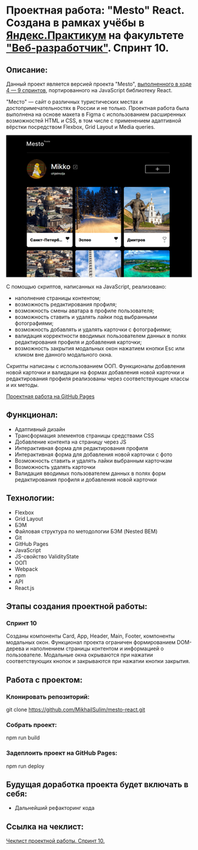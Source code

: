 # Проектная работа: "Mesto" React. Создана в рамках учёбы в [Яндекс.Практикум](https://practicum.yandex.ru) на факультете ["Веб-разработчик"](https://practicum.yandex.ru/web/). Спринт 10.

## Описание:
Данный проект является версией проекта "Mesto", [выполненного в ходе 4 — 9 спринтов](https://github.com/MikhailSulim/mesto), портированного на JavaScript библиотеку React.

"Место" — сайт о различных туристических местах и достопримечательностях в России и не только. Проектная работа была выполнена на основе макета в Figma с использованием расширенных возможностей HTML и CSS, в том числе с применением адаптивной вёрстки посредством Flexbox, Grid Layout и Media queries.

![Внешний вид сайта Mesto](/readme_img.png)

С помощью скриптов, написанных на JavaScript, реализовано:
- наполнение страницы контентом;
- возможность редактирования профиля;
- возможность смены аватара в профиле пользователя;
- возможность ставить и удалять лайки под выбранными фотографиями;
- возможность добавлять и удалять карточки с фотографиями;
- валидация корректности вводимых пользователем данных в полях редактирования профиля и добавления карточки;
- возможность закрытия модальных окон нажатием кнопки Esc или кликом вне данного модального окна.

Скрипты написаны с использованием ООП. Функционалы добавления новой карточки и валидации на формах добавления новой карточки и редактирования профиля реализованы через соответствующие классы и их методы.

[Проектная работа на GitHub Pages](https://mikhailsulim.github.io/mesto-react/index.html)

## Функционал:

- Адаптивный дизайн
- Трансформация элементов страницы средствами CSS
- Добавление контента на страницу через JS
- Интерактивная форма для редактирования профиля
- Интерактивная форма для добавления новой карточки с фото
- Возможность ставить и удалять лайки выбранным карточкам
- Возможность удалять карточки
- Валидация вводимых пользователем данных в полях форм редактирования профиля и добавления новой карточки

## Технологии:

- Flexbox
- Grid Layout
- БЭМ
- Файловая структура по методологии БЭМ (Nested BEM)
- Git
- GitHub Pages
- JavaScript
- JS-свойство ValidityState
- ООП
- Webpack
- npm
- API
- React.js

## Этапы создания проектной работы:
### Спринт 10
Созданы компоненты Card, App, Header, Main, Footer, компоненты модальных окон.
Функционал проекта ограничен формированием DOM-дерева и наполнением страницы контентом и информацией о пользователе. Модальные окна окрываются при нажатии соответствующих кнопок и закрываются при нажатии кнопки закрытия.  


## Работа с проектом:
### Клонировать репозиторий:

git clone https://github.com/MikhailSulim/mesto-react.git

### Собрать проект:

npm run build

### Задеплоить проект на GitHub Pages:

npm run deploy


## Будущая доработка проекта будет включать в себя:

- Дальнейший рефакторинг кода

## Ссылка на чеклист:

[Чеклист проектной работы. Спринт 10.](https://code.s3.yandex.net/web-developer/checklists-pdf/new-program/checklist-10.pdf)
